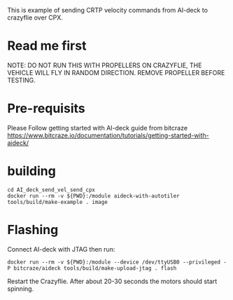 This is example of sending CRTP velocity commands from AI-deck to crazyflie over CPX.
# Read me first
NOTE: DO NOT RUN THIS WITH PROPELLERS ON CRAZYFLIE, THE VEHICLE WILL FLY IN RANDOM DIRECTION. REMOVE PROPELLER BEFORE TESTING.

# Pre-requisits

Please Follow getting started with AI-deck guide from bitcraze https://www.bitcraze.io/documentation/tutorials/getting-started-with-aideck/

# building
```
cd AI_deck_send_vel_send_cpx
docker run --rm -v ${PWD}:/module aideck-with-autotiler tools/build/make-example . image
```
# Flashing

Connect AI-deck with JTAG then run:

```
docker run --rm -v ${PWD}:/module --device /dev/ttyUSB0 --privileged -P bitcraze/aideck tools/build/make-upload-jtag . flash
```
Restart the Crazyflie. After about 20-30 seconds the motors should start spinning.
